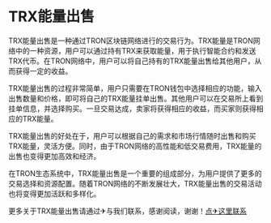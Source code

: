 # TRX能量出售

TRX能量出售是一种通过TRON区块链网络进行的交易行为。TRX能量是TRON网络中的一种资源，用户可以通过持有TRX来获取能量，用于执行智能合约和发送TRX代币。在TRON网络中，用户可以将自己持有的TRX能量出售给其他用户，从而获得一定的收益。

TRX能量出售的过程非常简单，用户只需要在TRON钱包中选择相应的功能，输入出售数量和价格，即可将自己的TRX能量挂单出售。其他用户可以在交易所上看到挂单信息，并选择购买。一旦交易达成，卖家将获得相应的收益，而买家则获得相应的TRX能量。

TRX能量出售的好处在于，用户可以根据自己的需求和市场行情随时出售和购买TRX能量，灵活方便。同时，由于TRON网络的高性能和低交易费用，TRX能量的出售也变得更加高效和经济。

在TRON生态系统中，TRX能量出售是一个重要的组成部分，为用户提供了更多的交易选择和资源配置。随着TRON网络的不断发展壮大，TRX能量出售的交易活动也将变得更加活跃和多样化。

更多关于TRX能量出售请通过✈与我们联系，感谢阅读，谢谢！[点✈这里联系](https://www.trx.tw)